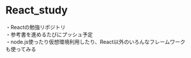 # React_study
・Reactの勉強リポジトリ  
・参考書を進めるたびにプッシュ予定  
・node.js使ったり仮想環境利用したり、React以外のいろんなフレームワークも使ってみる  